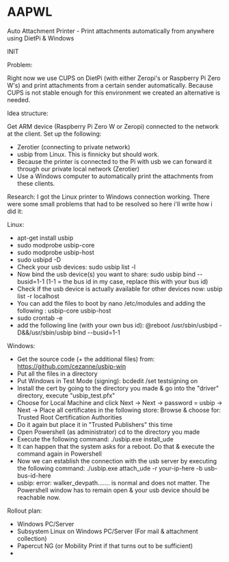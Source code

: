 # AAPWL
Auto Attachment Printer - Print attachments automatically from anywhere using DietPi &amp; Windows


INIT

Problem:

Right now we use CUPS on DietPi (with either Zeropi's or Raspberry Pi Zero W's) and print attachments from a certain sender automatically.
Because CUPS is not stable enough for this environment we created an alternative is needed.

Idea structure:

Get ARM device (Raspberry Pi Zero W or Zeropi) connected to the network at the client.
Set up the following:
- Zerotier (connecting to private network)
- usbip from Linux. This is finnicky but should work.
- Because the printer is connected to the Pi with usb we can forward it through our private local network (Zerotier)
- Use a Windows computer to automatically print the attachments from these clients.

Research:
I got the Linux printer to Windows connection working.
There were some small problems that had to be resolved so here i'll write how i did it:

Linux:
- apt-get install usbip
- sudo modprobe usbip-core
- sudo modprobe usbip-host
- sudo usbipd -D
- Check your usb devices: sudo usbip list -l
- Now bind the usb device(s) you want to share: sudo usbip bind --busid=1-1 (1-1 = the bus id in my case, replace this with your bus id)
- Check if the usb device is actually available for other devices now: usbip list -r localhost
- You can add the files to boot by nano /etc/modules and adding the following : 
usbip-core 
usbip-host
- sudo crontab -e
- add the following line (with your own bus id): @reboot  /usr/sbin/usbipd -D&&/usr/sbin/usbip bind --busid=1-1

Windows:
- Get the source code (+ the additional files) from: https://github.com/cezanne/usbip-win
- Put all the files in a directory
- Put Windows in Test Mode (signing): bcdedit /set testsigning on
- Install the cert by going to the directory you made & go into the "driver" directory, execute "usbip_test.pfx"
- Choose for Local Machine and click Next -> Next -> password = usbip -> Next -> Place all certificates in the following store: Browse & choose for: Trusted Root Certification Authorities
- Do it again but place it in "Trusted Publishers" this time
- Open Powershell (as administrator) cd to the directory you made
- Execute the following command: ./usbip.exe install_ude
- It can happen that the system asks for a reboot. Do that & execute the command again in Powershell
- Now we can establish the connection with the usb server by executing the following command: ./usbip.exe attach_ude -r your-ip-here -b usb-bus-id-here
- usbip: error: walker_devpath....... is normal and does not matter. The Powershell window has to remain open & your usb device should be reachable now.


Rollout plan:
- Windows PC/Server
- Subsystem Linux on Windows PC/Server (For mail & attachment collection)
- Papercut NG (or Mobility Print if that turns out to be sufficient)
- 



